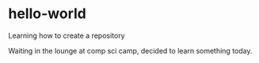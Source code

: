 # hello-world
Learning how to create a repository


Waiting in the lounge at comp sci camp, decided to learn something today.

